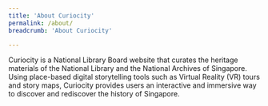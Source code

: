 ```yaml
---
title: 'About Curiocity'
permalink: /about/
breadcrumb: 'About Curiocity'

---
```



Curiocity is a National Library Board website that curates the heritage materials of the National Library and the National Archives of Singapore. Using place-based digital storytelling tools such as Virtual Reality (VR) tours and story maps, Curiocity provides users an interactive and immersive way to discover and rediscover the history of Singapore.
